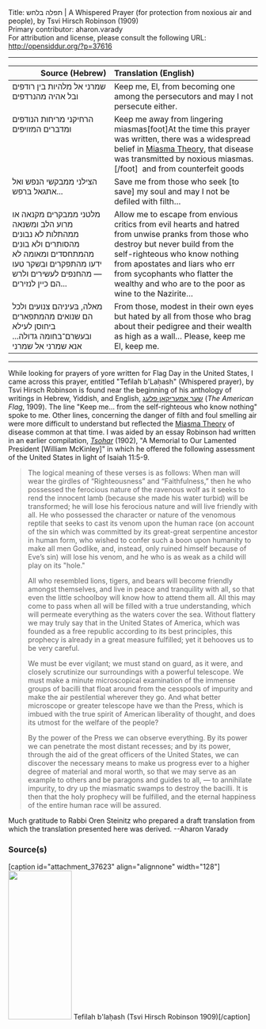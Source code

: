 <html>
<head></head>
<body>
Title: תפלה בלחש | A Whispered Prayer (for protection from noxious air and people), by Tsvi Hirsch Robinson (1909)<br />
Primary contributor: aharon.varady<br />
For attribution and license, please consult the following URL: <a href="http://opensiddur.org/?p=37616">http://opensiddur.org/?p=37616</a>
<p />
<hr />

<table style="margin-left: auto;margin-right: auto;" class="draggable">
<thead><tr><th id="x" style="text-align: right;">Source (Hebrew)</th><th style="text-align: left;">Translation (English)</th></tr></thead>
<tbody>
<tr><td style="vertical-align:top;">
<div class="liturgy"><span lang="he">
שמרני אל 
מלהיות בין רודפים 
ובל אהיה מהנרדפים 
</span></div></td>

<td style="vertical-align:top;">
<div class="english">
Keep me, El, 
from becoming one among the persecutors
and may I not persecute either.
</div></td></tr>


<tr><td style="vertical-align:top;">
<div class="liturgy"><span lang="he">
הרחיקני מריחות הנודפים 
ומדברים המזויפים 
</span></div></td>

<td style="vertical-align:top;">
<div class="english">
Keep me away from lingering miasmas[foot]At the time this prayer was written, there was a widespread belief in <a href="https://en.wikipedia.org/wiki/Miasma_theory">Miasma Theory</a>, that disease was transmitted by noxious miasmas.[/foot]&nbsp;
and from counterfeit goods
</div></td></tr>


<tr><td style="vertical-align:top;">
<div class="liturgy"><span lang="he">
הצילני ממבקשי הנפש 
ואל אתגאל בּרפש... 
</span></div></td>

<td style="vertical-align:top;">
<div class="english">
Save me from those who seek [to save] my soul
and may I not be defiled with filth…
</div></td></tr>


<tr><td style="vertical-align:top;">
<div class="liturgy"><span lang="he">
מלטני ממבקרים מקנאה 
או מרוע הלב ומשנאה 
ממהתלות לא נבונים 
מהסותרים ולא בונים 
מהמתחסדים ומאומה לא ידעו 
מהתפקרים ובשקר טעו— 
מהחנפים לעשירים 
ולרש הם כיין לנזירים... 
</span></div></td>

<td style="vertical-align:top;">
<div class="english">
Allow me to escape from envious critics
from evil hearts and hatred
from unwise pranks
from those who destroy but never build
from the self-righteous who know nothing
from apostates and liars who err
from sycophants who flatter the wealthy
and who are to the poor as wine to the Nazirite…
</div></td></tr>


<tr><td style="vertical-align:top;">
<div class="liturgy"><span lang="he">
מאלה, בּעיניהם צנועים 
ולכל הם שנואים 
מהמתפארים ביחוסן לעילא 
ובעשרם־בחומה גדולה... 
אנא שמרני אל שמרני
</span></div></td>

<td style="vertical-align:top;">
<div class="english">
From those, modest in their own eyes
but hated by all
from those who brag about their pedigree
and their wealth as high as a wall…
Please, keep me El, keep me.
</div></td></tr>
</tbody></table>

<hr />

While looking for prayers of yore written for Flag Day in the United States, I came across this prayer, entitled "Tefilah b'Laḥash" (Whispered prayer), by Tsvi Hirsch Robinson is found near the beginning of his anthology of writings in Hebrew, Yiddish, and English, <a href="https://digipres.cjh.org/delivery/DeliveryManagerServlet?dps_pid=IE2637473">שער אמעריקאן פלעג</a> (<em>The American Flag</em>, 1909). The line "Keep me... from the self-righteous who know nothing" spoke to me. Other lines, concerning the danger of filth and foul smelling air were more difficult to understand but reflected the <a href="https://en.wikipedia.org/wiki/Miasma_theory">Miasma Theory</a> of disease common at that time. I was aided by an essay Robinson had written in an earlier compilation, <em><a href="https://www.hebrewbooks.org/3387/">Tsohar</a></em> (1902), "A Memorial to Our Lamented President [William McKinley]" in which he offered the following assessment of the United States in light of Isaiah 11:5-9.   

<blockquote>The logical meaning of these verses is as follows: When man will wear the girdles of “Righteousness” and “Faithfulness,” then he who possessed the ferocious nature of the ravenous wolf as it seeks to rend the innocent lamb (because she made his water turbid) will be transformed; he will lose his ferocious nature and will live friendly with all. He who possessed the character or nature of the venomous reptile that seeks to cast its venom upon the human race (on account of the sin which was committed by its great-great serpentine ancestor in human form, who wished to confer such a boon upon humanity to make all men Godlike, and, instead, only ruined himself because of Eve’s sin) will lose his venom, and he who is as weak as a child will play on its "hole."

All who resembled lions, tigers, and bears will become friendly amongst themselves, and live in peace and tranquility with all, so that even the little schoolboy will know how to attend them all. All this may come to pass when all will be filled with a true understanding, which will permeate everything as the waters cover the sea. Without flattery we may truly say that in the United States of America, which was founded as a free republic according to its best principles, this prophecy is already in a great measure fulfilled; yet it behooves us to be very careful.

We must be ever vigilant; we must stand on guard, as it were, and closely scrutinize our surroundings with a powerful telescope. We must make a minute microscopical examination of the immense groups of bacilli that float around from the cesspools of impurity and make the air pestilential wherever they go. And what better microscope or greater telescope have we than the Press, which is imbued with the true spirit of American liberality of thought, and does its utmost for the welfare of the people? 

By the power of the Press we can observe everything. By its power we can penetrate the most distant recesses; and by its power, through the aid of the great officers of the United States, we can discover the necessary means to make us progress ever to a higher degree of material and moral worth, so that we may serve as an example to others and be paragons and guides to all, — to annihilate impurity, to dry up the miasmatic swamps to destroy the bacilli. It is then that the holy prophecy will be fulfilled, and the eternal happiness of the entire human race will be assured.</blockquote>

Much gratitude to Rabbi Oren Steinitz who prepared a draft translation from which the translation presented here was derived. --Aharon Varady

<h3>Source(s)</h3>

[caption id="attachment_37623" align="alignnone" width="128"]<a href="https://opensiddur.org/wp-content/uploads/2021/06/Tefilah-blahash-Tsvi-Hirsch-Robinson-1909.png"><img src="https://opensiddur.org/wp-content/uploads/2021/06/Tefilah-blahash-Tsvi-Hirsch-Robinson-1909-128x300.png" alt="" width="128" height="300" class="size-medium wp-image-37623" /></a> Tefilah b'laḥash (Tsvi Hirsch Robinson 1909)[/caption]
</body>
</html>